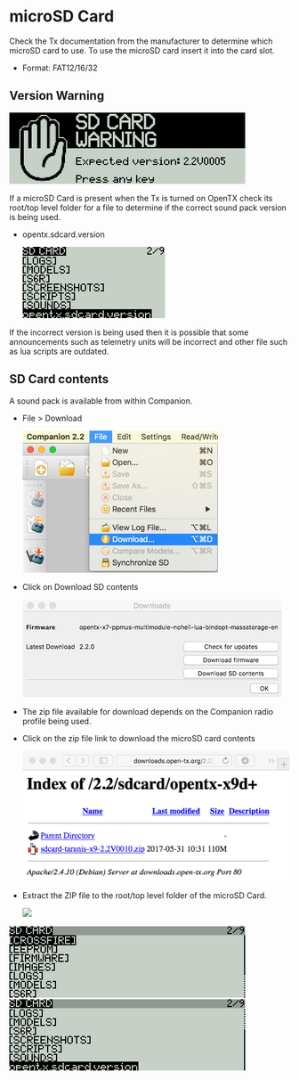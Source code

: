 # microSD Card

Check the Tx documentation from the manufacturer to determine which microSD card to use. To use the microSD card insert it into the card slot.
- Format: FAT12/16/32

## Version Warning

![](companion/sdcard/versionWarning.png)

If a microSD Card is present when the Tx is turned on OpenTX check its root/top level folder for a file to determine if the correct sound pack version is being used.
- opentx.sdcard.version

  ![](companion/sdcard/versionFile.png)

If the incorrect version is being used then it is possible that some announcements such as telemetry units will be incorrect and other file such as lua scripts are outdated.

## SD Card contents

A sound pack is available from within Companion.
- File > Download

  ![](companion/sdcard/companionFileDownload.png)
  
- Click on Download SD contents

  ![](companion/sdcard/dowbloadSDcontents.png)
  
- The zip file available for download depends on the Companion radio profile being used. 
- Click on the zip file link to download the microSD card contents

  ![](companion/sdcard/sdZipFileLink.png)
  
- Extract the ZIP file to the root/top level folder of the microSD Card. 

  ![](companion/sdcardsdUnzippedContents.png)

 ![](companion/sdcard/soundsDirectory01.png)
 ![](companion/sdcard/soundsDirectory02.png)
